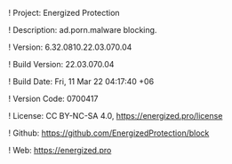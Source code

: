 ! Project: Energized Protection

! Description: ad.porn.malware blocking.

! Version: 6.32.0810.22.03.070.04

! Build Version: 22.03.070.04

! Build Date: Fri, 11 Mar 22 04:17:40 +06

! Version Code: 0700417

! License: CC BY-NC-SA 4.0, https://energized.pro/license

! Github: https://github.com/EnergizedProtection/block

! Web: https://energized.pro
